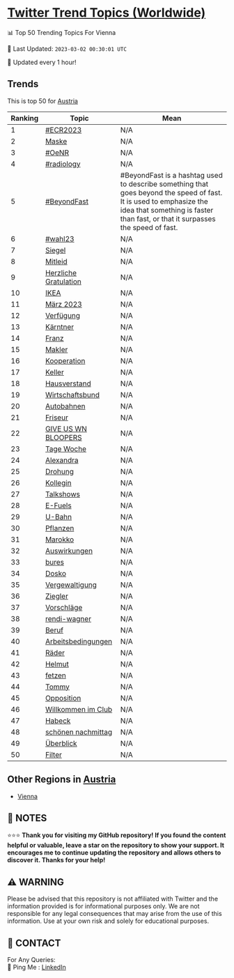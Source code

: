 [Twitter Trend Topics (Worldwide)](https://github.com/ErcinDedeoglu/Twitter-Trend-Topics)
==========


📊 Top 50 Trending Topics For Vienna

📆 Last Updated: `2023-03-02 00:30:01 UTC`

🔧 Updated every 1 hour!


## Trends

This is top 50 for [Austria](</Austria>)

| Ranking | Topic | Mean |
| ------- | ------------ | ------------ |
| 1 | [#ECR2023](http://twitter.com/search?q=%23ECR2023) | N/A |
| 2 | [Maske](http://twitter.com/search?q=Maske) | N/A |
| 3 | [#OeNR](http://twitter.com/search?q=%23OeNR) | N/A |
| 4 | [#radiology](http://twitter.com/search?q=%23radiology) | N/A |
| 5 | [#BeyondFast](http://twitter.com/search?q=%23BeyondFast) | #BeyondFast is a hashtag used to describe something that goes beyond the speed of fast. It is used to emphasize the idea that something is faster than fast, or that it surpasses the speed of fast. |
| 6 | [#wahl23](http://twitter.com/search?q=%23wahl23) | N/A |
| 7 | [Siegel](http://twitter.com/search?q=Siegel) | N/A |
| 8 | [Mitleid](http://twitter.com/search?q=Mitleid) | N/A |
| 9 | [Herzliche Gratulation](http://twitter.com/search?q=Herzliche+Gratulation) | N/A |
| 10 | [IKEA](http://twitter.com/search?q=IKEA) | N/A |
| 11 | [März 2023](http://twitter.com/search?q=M%c3%a4rz+2023) | N/A |
| 12 | [Verfügung](http://twitter.com/search?q=Verf%c3%bcgung) | N/A |
| 13 | [Kärntner](http://twitter.com/search?q=K%c3%a4rntner) | N/A |
| 14 | [Franz](http://twitter.com/search?q=Franz) | N/A |
| 15 | [Makler](http://twitter.com/search?q=Makler) | N/A |
| 16 | [Kooperation](http://twitter.com/search?q=Kooperation) | N/A |
| 17 | [Keller](http://twitter.com/search?q=Keller) | N/A |
| 18 | [Hausverstand](http://twitter.com/search?q=Hausverstand) | N/A |
| 19 | [Wirtschaftsbund](http://twitter.com/search?q=Wirtschaftsbund) | N/A |
| 20 | [Autobahnen](http://twitter.com/search?q=Autobahnen) | N/A |
| 21 | [Friseur](http://twitter.com/search?q=Friseur) | N/A |
| 22 | [GIVE US WN BLOOPERS](http://twitter.com/search?q=GIVE+US+WN+BLOOPERS) | N/A |
| 23 | [Tage Woche](http://twitter.com/search?q=Tage+Woche) | N/A |
| 24 | [Alexandra](http://twitter.com/search?q=Alexandra) | N/A |
| 25 | [Drohung](http://twitter.com/search?q=Drohung) | N/A |
| 26 | [Kollegin](http://twitter.com/search?q=Kollegin) | N/A |
| 27 | [Talkshows](http://twitter.com/search?q=Talkshows) | N/A |
| 28 | [E-Fuels](http://twitter.com/search?q=E-Fuels) | N/A |
| 29 | [U-Bahn](http://twitter.com/search?q=U-Bahn) | N/A |
| 30 | [Pflanzen](http://twitter.com/search?q=Pflanzen) | N/A |
| 31 | [Marokko](http://twitter.com/search?q=Marokko) | N/A |
| 32 | [Auswirkungen](http://twitter.com/search?q=Auswirkungen) | N/A |
| 33 | [bures](http://twitter.com/search?q=bures) | N/A |
| 34 | [Dosko](http://twitter.com/search?q=Dosko) | N/A |
| 35 | [Vergewaltigung](http://twitter.com/search?q=Vergewaltigung) | N/A |
| 36 | [Ziegler](http://twitter.com/search?q=Ziegler) | N/A |
| 37 | [Vorschläge](http://twitter.com/search?q=Vorschl%c3%a4ge) | N/A |
| 38 | [rendi-wagner](http://twitter.com/search?q=rendi-wagner) | N/A |
| 39 | [Beruf](http://twitter.com/search?q=Beruf) | N/A |
| 40 | [Arbeitsbedingungen](http://twitter.com/search?q=Arbeitsbedingungen) | N/A |
| 41 | [Räder](http://twitter.com/search?q=R%c3%a4der) | N/A |
| 42 | [Helmut](http://twitter.com/search?q=Helmut) | N/A |
| 43 | [fetzen](http://twitter.com/search?q=fetzen) | N/A |
| 44 | [Tommy](http://twitter.com/search?q=Tommy) | N/A |
| 45 | [Opposition](http://twitter.com/search?q=Opposition) | N/A |
| 46 | [Willkommen im Club](http://twitter.com/search?q=Willkommen+im+Club) | N/A |
| 47 | [Habeck](http://twitter.com/search?q=Habeck) | N/A |
| 48 | [schönen nachmittag](http://twitter.com/search?q=sch%c3%b6nen+nachmittag) | N/A |
| 49 | [Überblick](http://twitter.com/search?q=%c3%9cberblick) | N/A |
| 50 | [Filter](http://twitter.com/search?q=Filter) | N/A |



## Other Regions in [Austria](</Austria>)

* [Vienna](</Austria/Vienna.md>)



## 📝 NOTES

⭐⭐⭐ **Thank you for visiting my GitHub repository! If you found the content helpful or valuable, leave a star on the repository to show your support. It encourages me to continue updating the repository and allows others to discover it. Thanks for your help!**


## ⚠️ WARNING

Please be advised that this repository is not affiliated with Twitter and the information provided is for informational purposes only. We are not responsible for any legal consequences that may arise from the use of this information. Use at your own risk and solely for educational purposes.


## 📨 CONTACT

 For Any Queries:  
            🏓 Ping Me : [LinkedIn](https://www.linkedin.com/in/ercindedeoglu/)
